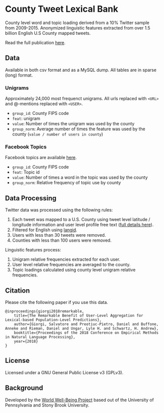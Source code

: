 # County Tweet Lexical Bank

County level word and topic loading derived from a 10% Twitter sample from 2009-2015. Anonymized linguistic features extracted from over 1.5 billion English U.S County mapped tweets.

Read the full publication [here](http://wwbp.org/publications.html#p122). 

## Data

Available in both csv format and as a MySQL dump. All tables are in sparse (long) format.

### Unigrams

Approximately 24,000 most frequenct unigrams. All urls replaced with `<URL>` and @-mentions replaced with `<USER>`.

* `group_id`: County FIPS code
* `feat`: unigram
* `value`: Number of times the unigram was used by the county
* `group_norm`: Average number of times the feature was used by the county (`value / number of users in county`)

### Facebook Topics

Facebook topics are available [here](https://github.com/wwbp/facebook_topics).

* `group_id`: County FIPS code
* `feat`: Topic id
* `value`: Number of times a word in the topic was used by the county
* `group_norm`: Relative frequency of topic use by county

## Data Processing

Twitter data was processed using the following rules:

1. Each tweet was mapped to a U.S. County using tweet level latitude / longitude information and user level profile free text ([full details here](http://wwbp.org/publications.html#p8)).
2. Filtered for English using [langid](https://github.com/saffsd/langid.py).
3. Users with less than 30 tweets were removed.
4. Counties with less than 100 users were removed.

Linguistic features process:

1. Unigram relative frequencies extracted for each user.
2. User level relative frequencies are averaged to the county.
3. Topic loadings calculated using county level unigram relative frequencies.

## Citation

Please cite the following paper if you use this data. 

```
@inproceedings{giorgi2018remarkable,
    title={The Remarkable Benefit of User-Level Aggregation for Lexical-based Population-Level Predictions}, 
    author={Giorgi, Salvatore and Preotiuc-Pietro, Daniel and Buffone, Anneke and Rieman, Daniel and Ungar, Lyle H. and Schwartz, H. Andrew}, 
    booktitle={Proceedings of the 2018 Conference on Empirical Methods in Natural Language Processing}, 
    year={2018}
}
```

## License

Licensed under a GNU General Public License v3 (GPLv3).

## Background

Developed by the [World Well-Being Project](http://www.wwbp.org) based out of the University of Pennsylvania and Stony Brook University.